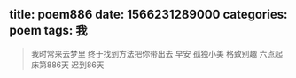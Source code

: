 title: poem886
date: 1566231289000
categories: poem
tags: 我
---
> 我时常来去梦里
终于找到方法把你带出去
早安
孤独小美
格致别趣
六点起床第886天 迟到86天